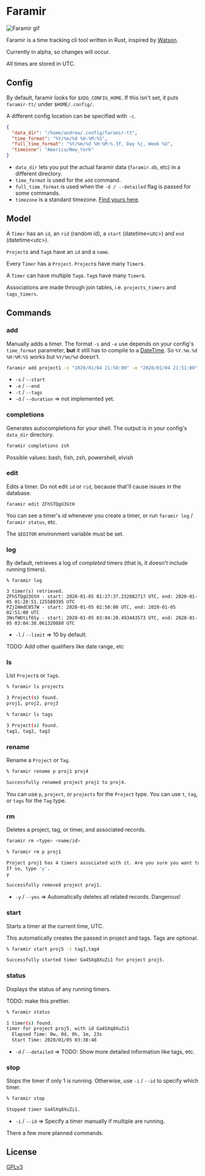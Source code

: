 # Faramir

![Faramir gif](https://66.media.tumblr.com/407768419d9e79c38bf91e77c8a6d142/tumblr_pmpxd3VWEo1wvnem4o3_500.gif)

Faramir is a time tracking cli tool written in Rust, inspired by [Watson](https://github.com/TailorDev/Watson).

Currently in alpha, so changes will occur.

All times are stored in UTC.

## Config

By default, faramir looks for `$XDG_CONFIG_HOME`. If this isn't set, it puts `faramir-tt/` under `$HOME/.config/`.

A different config location can be specified with `-c`.

```json
{
  "data_dir": "/home/andrew/.config/faramir-tt",
  "time_format": "%Y/%m/%d %H:%M:%S",
  "full_time_format": "%Y/%m/%d %H:%M:%.3f, Day %j, Week %U",
  "timezone": "America/New_York"
}
```

* `data_dir` lets you put the actual faramir data (`faramir.db`, etc) in a different directory.
* `time_format` is used for the `add` command.
* `full_time_format` is used when the `-d / --detailed` flag is passed for some commands.
* `timezone` is a standard timezone. [Find yours here](https://docs.rs/chrono-tz/0.5.1/chrono_tz/enum.Tz.html).

## Model

A `Timer` has an `id`, an `rid` (random id), a `start` (datetime\<utc\>) and `end` (datetime\<utc\>).

`Project`s and `Tag`s have an `id` and a `name`.

Every `Timer` has a `Project`. `Project`s have many `Timer`s.

A `Timer` can have multiple `Tag`s. `Tag`s have many `Timer`s.

Associations are made through join tables, i.e. `projects_timers` and `tags_timers`.

## Commands

### add
Manually adds a timer. The format `-s` and `-e` use depends on your config's `time_format` parameter, **but** it still has to compile to a [DateTime](https://docs.rs/chrono/0.4.10/chrono/struct.DateTime.html). So `%Y.%m.%d %H:%M:%S` works but `%Y/%m/%d` doesn't.

```bash
faramir add project1 -s "2020/01/04 21:50:00" -e "2020/01/04 21:51:00" -c
```

* `-s` / `--start`
* `-e` / `--end`
* `-t` / `--tags`
* `-d` / `--duration` => not implemented yet.

### completions
Generates autocompletions for your shell. The output is in your config's `data_dir` directory.

```bash
faramir completions zsh
```

Possible values: bash, fish, zsh, powershell, elvish

### edit
Edits a timer. Do not edit `id` or `rid`, because that'll cause issues in the database.

```
faramir edit ZFhSTQgU3GtH
```

You can see a timer's id whenever you create a timer, or run `faramir log` / `faramir status`, etc.

The `$EDITOR` environment variable must be set.

### log
By default, retrieves a log of *completed* timers (that is, it doesn't include running timers).

```
% faramir log

3 timer(s) retrieved.
ZFhSTQgU3GtH - start: 2020-01-05 01:27:37.232082717 UTC, end: 2020-01-05 01:28:51.125580395 UTC
PZjIHmdC057W - start: 2020-01-05 02:50:00 UTC, end: 2020-01-05 02:51:00 UTC
3NsfWDtif6Sy - start: 2020-01-05 03:04:20.493443573 UTC, end: 2020-01-05 03:04:30.061320880 UTC
```

* `-l` / `--limit` => 10 by default.

TODO: Add other qualifiers like date range, etc

### ls
List `Project`s or `Tag`s.

```bash
% faramir ls projects

3 Project(s) found.
proj1, proj2, proj3
```

```bash
% faramir ls tags

3 Project(s) found.
tag1, tag2, tag3
```

### rename
Rename a `Project` or `Tag`.

```bash
% faramir rename p proj1 proj4

Successfully renamed project proj1 to proj4.
```

You can use `p`, `project`, or `projects` for the `Project` type.
You can use `t`, `tag`, or `tags` for the `Tag` type.

### rm
Deletes a project, tag, or timer, and associated records.

```bash
faramir rm <type> <name/id>
```

```bash
% faramir rm p proj1

Project proj1 has 4 timers associated with it. Are you sure you want to remove it?
If so, type 'y'.
y

Successfully removed project proj1.
```

* `-y` / `--yes` => Automatically deletes all related records. Dangerous!

### start
Starts a timer at the current time, UTC.

This automatically creates the passed in project and tags. Tags are optional.

```bash
% faramir start proj5 -t tag3,tag4

Successfully started timer Ga4SXq8XuZi1 for project proj5.
```

### status
Displays the status of any running timers.

TODO: make this prettier.
```bash
% faramir status

1 timer(s) found.
timer for project proj5, with id Ga4SXq8XuZi1
  Elapsed Time: 0w, 0d, 0h, 1m, 23s
  Start Time: 2020/01/05 03:38:48
```

* `-d` / `--detailed` => TODO: Show more detailed information like tags, etc.

### stop
Stops the timer if only 1 is running. Otherwise, use `-i` / `--id` to specify which timer.

```bash
% faramir stop

Stopped timer Ga4SXq8XuZi1.
```

* `-i` / `--id` => Specify a timer manually if multiple are running.

There a few more planned commands.

## License

[GPLv3](./LICENSE)
